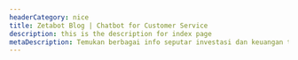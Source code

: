 ```yaml
---
headerCategory: nice
title: Zetabot Blog | Chatbot for Customer Service
description: this is the description for index page
metaDescription: Temukan berbagai info seputar investasi dan keuangan terbaru hanya di 8grams
---
```

